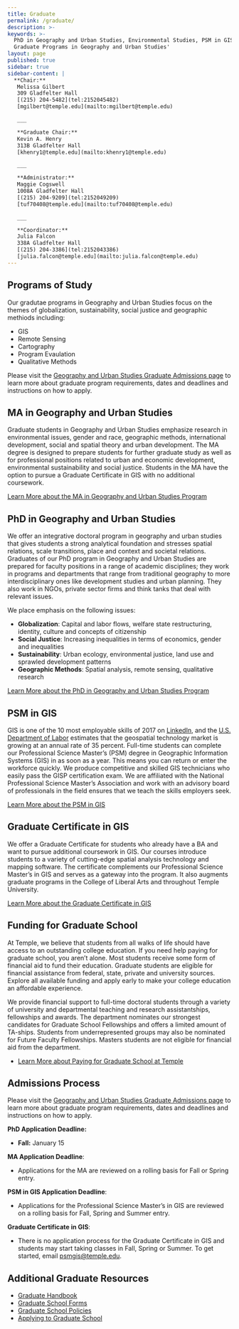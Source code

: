 ```yaml
---
title: Graduate
permalink: /graduate/
description: >-
keywords: >-
  PhD in Geography and Urban Studies, Environmental Studies, PSM in GIS, MA in Geography and Urban Studies,
  Graduate Programs in Geography and Urban Studies'
layout: page
published: true
sidebar: true
sidebar-content: |
  **Chair:**  
   Melissa Gilbert  
   309 Gladfelter Hall  
   [(215) 204-5482](tel:2152045482)  
   [mgilbert@temple.edu](mailto:mgilbert@temple.edu)  

   ___

   **Graduate Chair:**  
   Kevin A. Henry  
   313B Gladfelter Hall    
   [khenry1@temple.edu](mailto:khenry1@temple.edu)  

   ___

   **Administrator:**  
   Maggie Cogswell  
   1008A Gladfelter Hall    
   [(215) 204-9209](tel:2152049209)   
   [tuf70408@temple.edu](mailto:tuf70408@temple.edu)   

   ___

   **Coordinator:**  
   Julia Falcon  
   338A Gladfelter Hall    
   [(215) 204-3386](tel:2152043386)   
   [julia.falcon@temple.edu](mailto:julia.falcon@temple.edu)
---
```

## Programs of Study
Our gradutae programs in Geography and Urban Studies focus on the themes of globalization, sustainability, social justice and geographic methiods including:
- GIS
- Remote Sensing
- Cartography
- Program Evaulation
- Qualitative Methods

Please visit the [Geography and Urban Studies Graduate Admissions page](https://liberalarts.temple.edu/admissions/graduate-admissions) to learn more about graduate program requirements, dates and deadlines and instructions on how to apply.

## MA in Geography and Urban Studies
Graduate students in Geography and Urban Studies emphasize research in environmental issues, gender and race, geographic methods, international development, social and spatial theory and urban development. The MA degree is designed to prepare students for further graduate study as well as for professional positions related to urban and economic development, environmental sustainability and social justice. Students in the MA have the option to pursue a Graduate Certificate in GIS with no additional coursework.

[Learn More about the MA in Geography and Urban Studies Program](http://bulletin.temple.edu/graduate/scd/cla/geography-urban-studies-ma/)

## PhD in Geography and Urban Studies
We offer an integrative doctoral program in geography and urban studies that gives students a strong analytical foundation and stresses spatial relations, scale transitions, place and context and societal relations. Graduates of our PhD program in Geography and Urban Studies are prepared for faculty positions in a range of academic disciplines; they work in programs and departments that range from traditional geography to more interdisciplinary ones like development studies and urban planning. They also work in NGOs, private sector firms and think tanks that deal with relevant issues.

We place emphasis on the following issues:
- **Globalization**: Capital and labor flows, welfare state restructuring, identity, culture and concepts of citizenship
- **Social Justice**: Increasing inequalities in terms of economics, gender and inequalities
- **Sustainability**: Urban ecology, environmental justice, land use and sprawled development patterns
- **Geographic Methods**: Spatial analysis, remote sensing, qualitative research

[Learn More about the PhD in Geography and Urban Studies Program](http://bulletin.temple.edu/graduate/scd/cla/geography-urban-studies-phd/)

## PSM in GIS
GIS is one of the 10 most employable skills of 2017 on [LinkedIn](https://www.weforum.org/agenda/2016/10/2017s-most-in-demand-skills-according-to-linkedin?utm_content=buffer23af8&utm_medium=social&utm_source=facebook.com&utm_campaign=buffer), and the [U.S. Department of Labor](https://www.doleta.gov/brg/indprof/geospatial_profile.cfm) estimates that the geospatial technology market is growing at an annual rate of 35 percent. Full-time students can complete our Professional Science Master’s (PSM) degree in Geographic Information Systems (GIS) in as soon as a year. This means you can return or enter the workforce quickly. We produce competitive and skilled GIS technicians who easily pass the GISP certification exam. We are affiliated with the National Professional Science Master’s Association and work with an advisory board of professionals in the field ensures that we teach the skills employers seek.

[Learn More about the PSM in GIS](http://bulletin.temple.edu/graduate/scd/cla/geographic-information-systems-psm/)

## Graduate Certificate in GIS
We offer a Graduate Certificate for students who already have a BA and want to pursue additional coursework in GIS. Our courses introduce students to a variety of cutting-edge spatial analysis technology and mapping software. The certificate complements our Professional Science Master’s in GIS and serves as a gateway into the program. It also augments graduate programs in the College of Liberal Arts and throughout Temple University.

[Learn More about the Graduate Certificate in GIS](http://bulletin.temple.edu/graduate/scd/cla/geographic-information-systems-certificate/)

## Funding for Graduate School
At Temple, we believe that students from all walks of life should have access to an outstanding college education. If you need help paying for graduate school, you aren’t alone. Most students receive some form of financial aid to fund their education. Graduate students are eligible for financial assistance from federal, state, private and university sources. Explore all available funding and apply early to make your college education an affordable experience.

We provide financial support to full-time doctoral students through a variety of university and departmental teaching and research assistantships, fellowships and awards. The department nominates our strongest candidates for Graduate School Fellowships and offers a limited amount of TA-ships. Students from underrepresented groups may also be nominated for Future Faculty Fellowships. Masters students are not eligible for financial aid from the department.

- [Learn More about Paying for Graduate School at Temple](http://www.temple.edu/grad/finances/)

## Admissions Process
Please visit the [Geography and Urban Studies Graduate Admissions page](https://liberalarts.temple.edu/admissions/graduate-admissions) to learn more about graduate program requirements, dates and deadlines and instructions on how to apply.

**PhD Application Deadline:**<br>
- **Fall:** January 15 <br>

**MA Application Deadline**:
- Applications for the MA are reviewed on a rolling basis for Fall or Spring entry.

**PSM in GIS Application Deadline**:
- Applications for the Professional Science Master’s in GIS are reviewed on a rolling basis for Fall, Spring and Summer entry.

**Graduate Certificate in GIS**:
- There is no application process for the Graduate Certificate in GIS and students may start taking classes in Fall, Spring or Summer. To get started, email [psmgis@temple.edu](mailto:psmgis@temple.edu).

## Additional Graduate Resources
- [Graduate Handbook](https://liberalarts.temple.edu/sites/liberalarts/files/GUS-MA-PhD-graduatehandbook2016-2017.pdf)
- [Graduate School Forms](http://www.temple.edu/grad/forms/index.htm)
- [Graduate School Policies](http://www.temple.edu/grad/policies/index.htm)
- [Applying to Graduate School](http://www.temple.edu/grad/admissions/howtoapply.htm)
